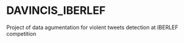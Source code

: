 # DAVINCIS_IBERLEF
Project of data agumentation for violent tweets detection at IBERLEF competition
